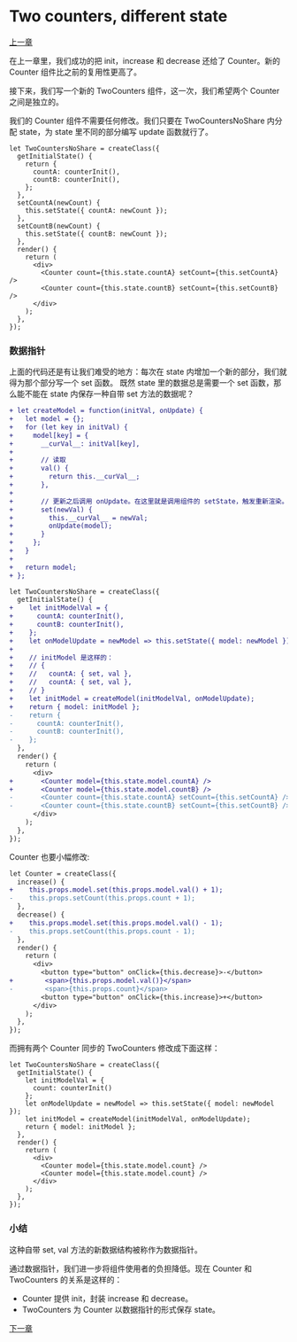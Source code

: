 # Two counters, different state

[上一章](https://github.com/blackChef/rce/blob/chinese-doc/tutorial/twoCounters-1.md)

在上一章里，我们成功的把 init，increase 和 decrease 还给了 Counter。新的 Counter 组件比之前的复用性更高了。

接下来，我们写一个新的 TwoCounters 组件，这一次，我们希望两个 Counter 之间是独立的。

我们的 Counter 组件不需要任何修改。我们只要在 TwoCountersNoShare 内分配 state，为 state 里不同的部分编写 update 函数就行了。

```
let TwoCountersNoShare = createClass({
  getInitialState() {
    return {
      countA: counterInit(),
      countB: counterInit(),
    };
  },
  setCountA(newCount) {
    this.setState({ countA: newCount });
  },
  setCountB(newCount) {
    this.setState({ countB: newCount });
  },
  render() {
    return (
      <div>
        <Counter count={this.state.countA} setCount={this.setCountA} />
        <Counter count={this.state.countB} setCount={this.setCountB} />
      </div>
    );
  },
});
```

### 数据指针

上面的代码还是有让我们难受的地方：每次在 state 内增加一个新的部分，我们就得为那个部分写一个 set 函数。
既然 state 里的数据总是需要一个 set 函数，那么能不能在 state 内保存一种自带 set 方法的数据呢？

```diff
+ let createModel = function(initVal, onUpdate) {
+   let model = {};
+   for (let key in initVal) {
+     model[key] = {
+       __curVal__: initVal[key],
+
+       // 读取
+       val() {
+         return this.__curVal__;
+       },
+
+       // 更新之后调用 onUpdate。在这里就是调用组件的 setState，触发重新渲染。
+       set(newVal) {
+         this.__curVal__ = newVal;
+         onUpdate(model);
+       }
+     };
+   }
+
+   return model;
+ };

let TwoCountersNoShare = createClass({
  getInitialState() {
+    let initModelVal = {
+      countA: counterInit(),
+      countB: counterInit(),
+    };
+    let onModelUpdate = newModel => this.setState({ model: newModel });
+
+    // initModel 是这样的：
+    // {
+    //   countA: { set, val },
+    //   countA: { set, val },
+    // }
+    let initModel = createModel(initModelVal, onModelUpdate);
+    return { model: initModel };
-    return {
-      countA: counterInit(),
-      countB: counterInit(),
-    };
  },
  render() {
    return (
      <div>
+       <Counter model={this.state.model.countA} />
+       <Counter model={this.state.model.countB} />
-       <Counter count={this.state.countA} setCount={this.setCountA} />
-       <Counter count={this.state.countB} setCount={this.setCountB} />
      </div>
    );
  },
});
```
Counter 也要小幅修改:

```diff
let Counter = createClass({
  increase() {
+    this.props.model.set(this.props.model.val() + 1);
-    this.props.setCount(this.props.count + 1);
  },
  decrease() {
+    this.props.model.set(this.props.model.val() - 1);
-    this.props.setCount(this.props.count - 1);
  },
  render() {
    return (
      <div>
        <button type="button" onClick={this.decrease}>-</button>
+        <span>{this.props.model.val()}</span>
-        <span>{this.props.count}</span>
        <button type="button" onClick={this.increase}>+</button>
      </div>
    );
  },
});
```

而拥有两个 Counter 同步的 TwoCounters 修改成下面这样：

```
let TwoCountersNoShare = createClass({
  getInitialState() {
    let initModelVal = {
      count: counterInit()
    };
    let onModelUpdate = newModel => this.setState({ model: newModel });
    let initModel = createModel(initModelVal, onModelUpdate);
    return { model: initModel };
  },
  render() {
    return (
      <div>
        <Counter model={this.state.model.count} />
        <Counter model={this.state.model.count} />
      </div>
    );
  },
});

```

### 小结

这种自带 set, val 方法的新数据结构被称作为数据指针。

通过数据指针，我们进一步将组件使用者的负担降低。现在 Counter 和 TwoCounters 的关系是这样的：

- Counter 提供 init，封装 increase 和 decrease。
- TwoCounters 为 Counter 以数据指针的形式保存 state。

[下一章](https://github.com/blackChef/rce/blob/chinese-doc/tutorial/twoCounters-3.md)


